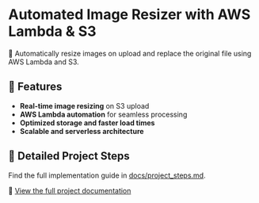 # Automated Image Resizer with AWS Lambda & S3  
📸 Automatically resize images on upload and replace the original file using AWS Lambda and S3.  

## 🌟 Features  
- **Real-time image resizing** on S3 upload  
- **AWS Lambda automation** for seamless processing  
- **Optimized storage and faster load times**  
- **Scalable and serverless architecture**  

## 📖 Detailed Project Steps  
Find the full implementation guide in [docs/project_steps.md](docs/project_steps.md).  

🔗 [View the full project documentation](docs/project_steps.md)
